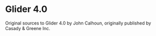 # Glider 4.0
Original sources to Glider 4.0 by John Calhoun, originally published by Casady &amp; Greene Inc.
